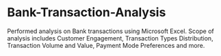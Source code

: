 # Bank-Transaction-Analysis
Performed analysis on Bank transactions using Microsoft Excel. Scope of analysis includes Customer Engagement, Transaction Types Distribution, Transaction Volume and Value, Payment Mode Preferences and more.
